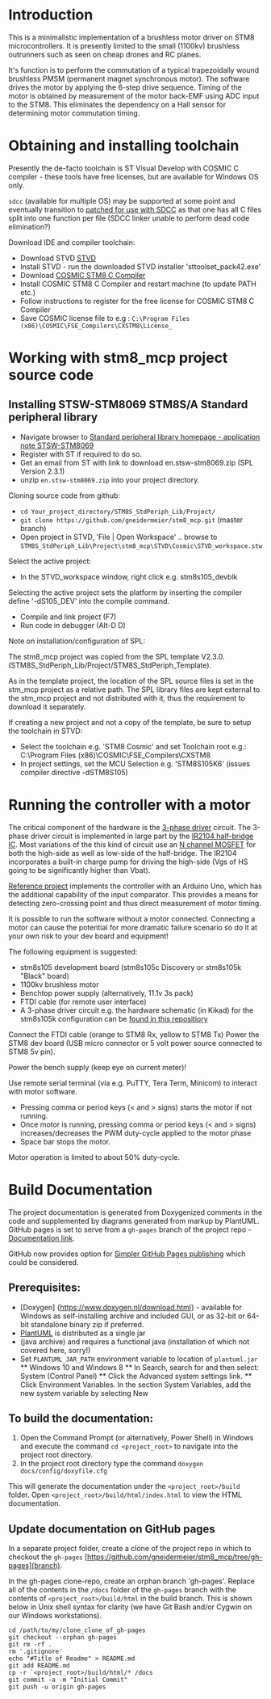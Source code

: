 # Introduction

This is a minimalistic implementation of a brushless motor driver on STM8
microcontrollers. It is presently limited to the small (1100kv) brushless
outrunners such as seen on cheap drones and RC planes.

It's function is to perform the commutation of a typical trapezoidally wound
brushless PMSM (permanent magnet synchronous motor). 
The software drives the motor by applying the 6-step drive sequence.
Timing of the motor is obtained by measurement of the motor back-EMF using ADC
input to the STM8. This eliminates the dependency on a Hall sensor for determining motor commutation timing.

# Obtaining and installing toolchain

Presently the de-facto toolchain is ST Visual Develop with COSMIC C compiler -
these tools have free licenses, but are available for Windows OS only.

`sdcc` (available for multiple OS) may be supported at some point and eventually 
transition to [patched for use with SDCC](https://github.com/bschwand/STM8-SPL-SDCC) 
as that one has all C files split into one function per file (SDCC linker 
unable to perform dead code elimination?) 

Download IDE and compiler toolchain:

* Download STVD [STVD](https://www.st.com/en/development-tools/stvd-stm8.html)
* Install STVD - run the downloaded STVD installer 'sttoolset_pack42.exe'
* Download [COSMIC STM8 C Compiler](https://www.cosmicsoftware.com/download_stm8_free.php)
* Install COSMIC STM8 C Compiler and restart machine (to update PATH etc.)
* Follow instructions to register for the free license for COSMIC STM8 C Compiler
* Save COSMIC license file to e.g :
    `C:\Program Files (x86)\COSMIC\FSE_Compilers\CXSTM8\License_`

# Working with stm8_mcp project source code

## Installing STSW-STM8069 STM8S/A Standard peripheral library

* Navigate browser to [Standard peripheral library homepage - application note STSW-STM8069](https://www.st.com/en/embedded-software/stsw-stm8069.html) 
* Register with ST if required to do so. 
* Get an email from ST with link to download en.stsw-stm8069.zip (SPL Version 2.3.1)
* unzip `en.stsw-stm8069.zip` into your project directory.

Cloning source code from github:

* `cd Your_project_directory/STM8S_StdPeriph_Lib/Project/`
* `git clone https://github.com/gneidermeier/stm8_mcp.git` (master branch)
* Open project in STVD, 'File | Open Workspace' .. browse to
   `STM8S_StdPeriph_Lib\Project\stm8_mcp\STVD\Cosmic\STVD_workspace.stw`

Select the active project:

* In the STVD_workspace window, right click e.g. stm8s105_devblk

Selecting the active project sets the platform by inserting the compiler
define '-dS105_DEV' into the compile command.

* Compile and link project (F7)
* Run code in debugger (Alt-D D)

Note on installation/configuration of SPL:

The stm8_mcp project was copied from the SPL template V2.3.0.
(STM8S_StdPeriph_Lib/Project/STM8S_StdPeriph_Template).

As in the template project, the location of the SPL source files is set in the
stm_mcp project as a relative path. The SPL library files are kept external to
the stm_mcp project and not distributed with it, thus the requirement to download
it separately.

If creating a new project and not a copy of the template, be sure to setup the
toolchain in STVD:

* Select the toolchain e.g. 'STM8 Cosmic' and set Toolchain root e.g.:
  C:\Program Files (x86)\COSMIC\FSE_Compilers\CXSTM8
* In project settings, set the MCU Selection e.g. 'STM8S105K6' (issues compiler
  directive -dSTM8S105)

# Running the controller with a motor
The critical component of the hardware is the [3-phase driver](https://simple-circuit.com/wp-content/uploads/2017/12/brushless-dc-motor-3-phase-bridge-circuit.png) 
circuit. The 3-phase driver circuit is implemented in large part by the [IR2104 
half-bridge IC](https://www.infineon.com/dgdl/Infineon-IR2104-DS-v01_00-EN.pdf?fileId=5546d462533600a4015355c7c1c31671). Most variations of the this kind of circuit use an [N channel MOSFET](https://www.infineon.com/dgdl/irfz44npbf.pdf?fileId=5546d462533600a40153563b3a9f220d)
for both the high-side as well as low-side of the half-bridge. The IR2104 incorporates a 
built-in charge pump for driving the high-side (Vgs of HS going to be significantly 
higher than Vbat).
 
[Reference project](https://simple-circuit.com/arduino-sensorless-bldc-motor-controller-esc/) 
implements the controller with an Arduino Uno, which has the 
additional capability of the input comparator. This provides a means for detecting zero-crossing point and thus direct measurement of motor timing.

It is possible to run the software without a motor connected.
Connecting a motor can cause the potential for more dramatic failure scenario so 
do it at your own risk to your dev board and equipment!

The following equipment is suggested:
* stm8s105 development board (stm8s105c Discovery or stm8s105k "Black" board)
* 1100kv brushless motor
* Benchtop power supply (alternatively, 11.1v 3s pack)
* FTDI cable (for remote user interface)
* A 3-phase driver circuit e.g. the hardware schematic (in Kikad) for the stm8s105k
 configuration can be [found in this repositiory](https://github.com/gneidermeier/stm8_mcp/blob/master/docs/schem/bl_hw_stm8s105k_blue.tar.gz)

 Connect the FTDI cable (orange to STM8 Rx, yellow to STM8 Tx)
 Power the STM8 dev board (USB micro connector or 5 volt power source connected
 to STM8 5v pin).

 Power the bench supply (keep eye on current meter)!

 Use remote serial terminal (via e.g. PuTTY, Tera Term, Minicom) to interact 
 with motor software.

  * Pressing comma or period keys (< and > signs) starts the motor if
   not running.
  * Once motor is running, pressing comma or period keys (< and > signs) increases/decreases the PWM duty-cycle applied to the motor phase   
  * Space bar stops the motor.

 Motor operation is limited to about 50% duty-cycle.

# Build Documentation

The project documentation is generated from Doxygenized comments in the code 
and supplemented by diagrams generated from markup by PlantUML. GitHub pages 
is set to serve from a `gh-pages` branch of the project repo - [Documentation link](https://gneidermeier.github.io/stm8_mcp/docs/index.html).

GitHub now provides option for [Simpler GitHub Pages publishing](https://github.blog/2016-08-17-simpler-github-pages-publishing/) which could be considered.

## Prerequisites:

* [Doxygen] {https://www.doxygen.nl/download.html} - available for Windows as 
self-installing archive and included GUI, or as 32-bit or 64-bit standalone binary zip if preferred.
* [PlantUML](https://plantuml.com/download) is distributed as a single jar 
* (java archive) and requires a functional java (installation of which not 
covered here, sorry!)
* Set `PLANTUML_JAR_PATH` environment variable to location of `plantuml.jar`
** Windows 10 and Windows 8
** In Search, search for and then select: System (Control Panel)
** Click the Advanced system settings link.
** Click Environment Variables. In the section System Variables, add the new system variable by selecting New

## To build the documentation:

1. Open the Command Prompt (or alternatively, Power Shell) in Windows and 
 execute the command `cd <project_root>` to navigate into the project root 
 directory.
2. In the project root directory type the command 
 `doxygen docs/config/doxyfile.cfg`

This will generate the documentation under the `<project_root>/build` folder. Open
`<project_root>/build/html/index.html` to view the HTML documentation.

## Update documentation on GitHub pages

In a separate project folder, create a clone of the project repo in which to 
checkout the `gh-pages` 
[https://github.com/gneidermeier/stm8_mcp/tree/gh-pages](branch). 

In the gh-pages clone-repo, create an orphan branch 'gh-pages'. Replace all of 
the contents in the `/docs` folder of the `gh-pages` branch with the contents
of `<project_root>/build/html` in the build branch. This is shown below in 
Unix shell syntax for clarity (we have Git Bash and/or Cygwin on our Windows 
workstations). 

    cd /path/to/my/clone_clone_of_gh-pages
    git checkout --orphan gh-pages
    git rm -rf .
    rm '.gitignore'
    echo "#Title of Readme" > README.md
    git add README.md
    cp -r `<project_root>/build/html/* /docs
    git commit -a -m "Initial Commit"
    git push -u origin gh-pages


